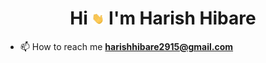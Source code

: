 <h1 align="center">Hi <img src="https://raw.githubusercontent.com/ABSphreak/ABSphreak/master/gifs/Hi.gif" width="20px"> I'm Harish Hibare</h1>

- 📫 How to reach me **harishhibare2915@gmail.com**

